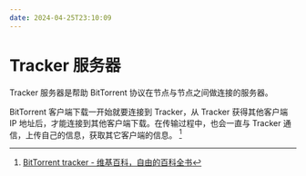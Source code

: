 ```yaml
---
date: 2024-04-25T23:10:09
---
```


# Tracker 服务器

Tracker 服务器是帮助 BitTorrent 协议在节点与节点之间做连接的服务器。

BitTorrent 客户端下载一开始就要连接到 Tracker，从 Tracker 获得其他客户端 IP 地址后，才能连接到其他客户端下载。在传输过程中，也会一直与 Tracker 通信，上传自己的信息，获取其它客户端的信息。 [^1]

[^1]: [BitTorrent tracker - 维基百科，自由的百科全书](https://zh.wikipedia.org/wiki/BitTorrent_tracker)
